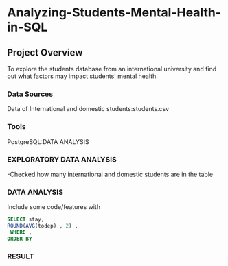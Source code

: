 # Analyzing-Students-Mental-Health-in-SQL

## Project Overview
To explore the students database from an international university and find out what factors may impact students' mental health.

### Data Sources
Data of International and domestic students:students.csv

### Tools
PostgreSQL:DATA ANALYSIS

### EXPLORATORY DATA ANALYSIS
-Checked how many international and domestic students are in the table

### DATA ANALYSIS

Include some code/features with

```sql
SELECT stay,
ROUND(AVG(todep) , 2) ,
 WHERE ,
ORDER BY
```
### RESULT
